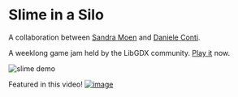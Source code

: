 # Slime in a Silo

A collaboration between [Sandra Moen](https://sandramoen.no/) and [Daniele Conti](https://github.com/fourlastor).

A weeklong game jam held by the LibGDX community.
[Play it](https://sandramoen.itch.io/slime-in-a-silo) now.

![slime demo](https://user-images.githubusercontent.com/4059636/192825268-3fc51888-8416-41a8-90b0-d4bbf5cda6e1.gif)

Featured in this video!
[![image](https://user-images.githubusercontent.com/4059636/195538006-c634cd06-468e-4c4a-a29e-b33832927d5e.png)](https://youtu.be/qLp18-8GOR0?t=4242)
